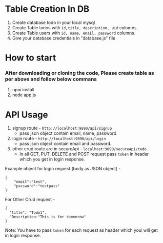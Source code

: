 
# Table Creation In DB

1. Create database todo in your local mysql
2. Create Table todos with `id,title, description, uid` columns.
3. Create Table users with `id, name, email, password` columns.
4. Give your database credentials in "database.js" file

# How to start
### After downloading or cloning the code, Please create table as per above and follow below commans

1. npm install 
2. node app.js

# API Usage 

1. signup route - `http://localhost:9890/api/signup`
     * pass json object contain email, name, password.
2. login route - `http://localhost:9890/api/login`
     * pass json object contain email and password.
3. other crud route are in secureApi -  `localhost:9890/secureApi/todo`.
     * In all GET, PUT, DELETE and POST request pass `token` in header which you get in login response.

Example object for login request (body as JSON object) -

```
{
    "email":"test",
    "password":"testpass"
}
```
For Other Crud request - 

```
{
  "title": "Todo1",
  "Description:"This is for tommorow"
}

```
Note: You have to pass `token` for each request as header which youi will get in login response.






